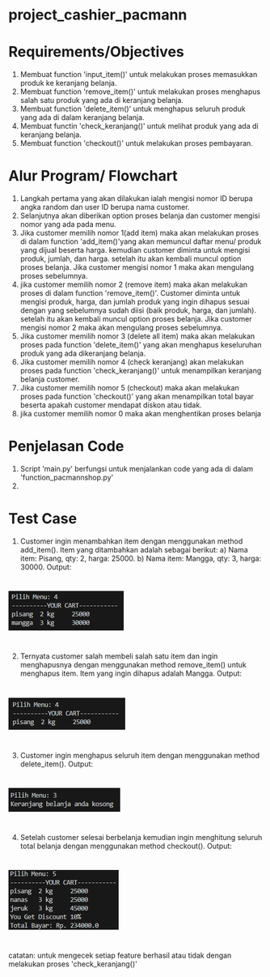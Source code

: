 # project_cashier_pacmann
#
# Requirements/Objectives
1. Membuat function 'input_item()' untuk melakukan proses memasukkan produk ke keranjang belanja.
2. Membuat function 'remove_item()' untuk melakukan proses menghapus salah satu produk yang ada di keranjang belanja.
3. Membuat function 'delete_item()' untuk menghapus seluruh produk yang ada di dalam keranjang belanja.
4. Membuat functin 'check_keranjang()' untuk melihat produk yang ada di keranjang belanja.
5. Membuat function 'checkout()' untuk melakukan proses pembayaran.

# Alur Program/ Flowchart
1. Langkah pertama yang akan dilakukan ialah mengisi nomor ID berupa angka random dan user ID berupa nama customer.
2. Selanjutnya akan diberikan option proses belanja dan customer mengisi nomor yang ada pada menu.
3. Jika customer memilih nomor 1(add item) maka akan melakukan proses di dalam function 'add_item()'yang akan memuncul daftar menu/ produk yang dijual beserta harga. kemudian customer diminta untuk mengisi produk, jumlah, dan harga. setelah itu akan kembali muncul option proses belanja. Jika customer mengisi nomor 1 maka akan mengulang proses sebelumnya.
4. jika customer memilih nomor 2 (remove item) maka akan melakukan proses di dalam function 'remove_item()'. Customer diminta untuk mengisi produk, harga, dan jumlah produk yang ingin dihapus sesuai dengan yang sebelumnya sudah diisi (baik produk, harga, dan jumlah). setelah itu akan kembali muncul option proses belanja. Jika customer mengisi nomor 2 maka akan mengulang proses sebelumnya.
5. Jika customer memilih nomor 3 (delete all item) maka akan melakukan proses pada function 'delete_item()' yang akan menghapus keseluruhan produk yang ada dikeranjang belanja.
6. Jika customer memilih nomor 4 (check keranjang) akan melakukan proses pada function 'check_keranjang()' untuk menampilkan keranjang belanja customer.
7. Jika customer memilih nomor 5 (checkout) maka akan melakukan proses pada function 'checkout()' yang akan menampilkan total bayar beserta apakah customer mendapat diskon atau tidak.
8. jika customer memilih nomor 0 maka akan menghentikan proses belanja

# Penjelasan Code
1. Script 'main.py' berfungsi untuk menjalankan code yang ada di dalam 'function_pacmannshop.py'
2. 

# Test Case
1. Customer ingin menambahkan item dengan menggunakan method add_item().  Item yang ditambahkan adalah sebagai berikut:
a) Nama item: Pisang, qty: 2, harga: 25000. 
b) Nama item: Mangga, qty: 3, harga: 30000.
Output:
#
![image.png](https://github.com/srihayaati21/project_cashier_pacmann/blob/main/Screenshot%202023-07-08%20190542.png)
#
2. Ternyata customer salah membeli salah satu item dan ingin menghapusnya dengan menggunakan method remove_item() untuk menghapus item. Item yang ingin dihapus adalah Mangga. Output:
#
![image.png](https://github.com/srihayaati21/project_cashier_pacmann/blob/main/Screenshot%202023-07-08%20190612.png)
#
3. Customer ingin menghapus seluruh item dengan menggunakan method delete_item(). Output:
# 
![image.png](https://github.com/srihayaati21/project_cashier_pacmann/blob/main/Screenshot%202023-07-08%20190637.png)
#
4. Setelah customer selesai berbelanja kemudian ingin menghitung seluruh total belanja dengan menggunakan method checkout(). Output:
#
![image.png](https://github.com/srihayaati21/project_cashier_pacmann/blob/main/Screenshot%202023-07-08%20190753.png)
#
catatan: untuk mengecek setiap feature berhasil atau tidak dengan melakukan proses 'check_keranjang()'

